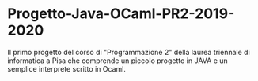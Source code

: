 # Progetto-Java-OCaml-PR2-2019-2020
Il primo progetto del corso di "Programmazione 2" della laurea triennale di informatica a Pisa che comprende un piccolo progetto in JAVA e un semplice interprete scritto in Ocaml.
